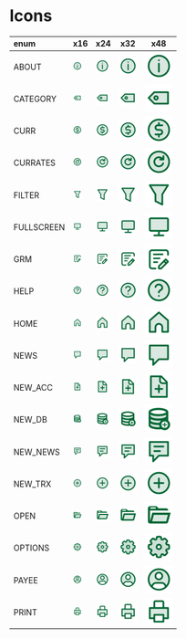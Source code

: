 # Icons
enum | x16 | x24 | x32 | x48
:-- | --- | --- | -- | ---
ABOUT | <img src="ABOUT.svg" width="16">  | <img src="ABOUT.svg" width="24">  | <img src="ABOUT.svg" width="32">  | <img src="ABOUT.svg" width="48"> 
CATEGORY | <img src="CATEGORY.svg" width="16">  | <img src="CATEGORY.svg" width="24">  | <img src="CATEGORY.svg" width="32">  | <img src="CATEGORY.svg" width="48"> 
CURR | <img src="CURR.svg" width="16">  | <img src="CURR.svg" width="24">  | <img src="CURR.svg" width="32">  | <img src="CURR.svg" width="48"> 
CURRATES | <img src="CURRATES.svg" width="16">  | <img src="CURRATES.svg" width="24">  | <img src="CURRATES.svg" width="32">  | <img src="CURRATES.svg" width="48"> 
FILTER | <img src="FILTER.svg" width="16">  | <img src="FILTER.svg" width="24">  | <img src="FILTER.svg" width="32">  | <img src="FILTER.svg" width="48"> 
FULLSCREEN | <img src="FULLSCREEN.svg" width="16">  | <img src="FULLSCREEN.svg" width="24">  | <img src="FULLSCREEN.svg" width="32">  | <img src="FULLSCREEN.svg" width="48"> 
GRM | <img src="GRM.svg" width="16">  | <img src="GRM.svg" width="24">  | <img src="GRM.svg" width="32">  | <img src="GRM.svg" width="48"> 
HELP | <img src="HELP.svg" width="16">  | <img src="HELP.svg" width="24">  | <img src="HELP.svg" width="32">  | <img src="HELP.svg" width="48"> 
HOME | <img src="HOME.svg" width="16">  | <img src="HOME.svg" width="24">  | <img src="HOME.svg" width="32">  | <img src="HOME.svg" width="48"> 
NEWS | <img src="NEWS.svg" width="16">  | <img src="NEWS.svg" width="24">  | <img src="NEWS.svg" width="32">  | <img src="NEWS.svg" width="48"> 
NEW_ACC | <img src="NEW_ACC.svg" width="16">  | <img src="NEW_ACC.svg" width="24">  | <img src="NEW_ACC.svg" width="32">  | <img src="NEW_ACC.svg" width="48"> 
NEW_DB | <img src="NEW_DB.svg" width="16">  | <img src="NEW_DB.svg" width="24">  | <img src="NEW_DB.svg" width="32">  | <img src="NEW_DB.svg" width="48"> 
NEW_NEWS | <img src="NEW_NEWS.svg" width="16">  | <img src="NEW_NEWS.svg" width="24">  | <img src="NEW_NEWS.svg" width="32">  | <img src="NEW_NEWS.svg" width="48"> 
NEW_TRX | <img src="NEW_TRX.svg" width="16">  | <img src="NEW_TRX.svg" width="24">  | <img src="NEW_TRX.svg" width="32">  | <img src="NEW_TRX.svg" width="48"> 
OPEN | <img src="OPEN.svg" width="16">  | <img src="OPEN.svg" width="24">  | <img src="OPEN.svg" width="32">  | <img src="OPEN.svg" width="48"> 
OPTIONS | <img src="OPTIONS.svg" width="16">  | <img src="OPTIONS.svg" width="24">  | <img src="OPTIONS.svg" width="32">  | <img src="OPTIONS.svg" width="48"> 
PAYEE | <img src="PAYEE.svg" width="16">  | <img src="PAYEE.svg" width="24">  | <img src="PAYEE.svg" width="32">  | <img src="PAYEE.svg" width="48"> 
PRINT | <img src="PRINT.svg" width="16">  | <img src="PRINT.svg" width="24">  | <img src="PRINT.svg" width="32">  | <img src="PRINT.svg" width="48"> 
